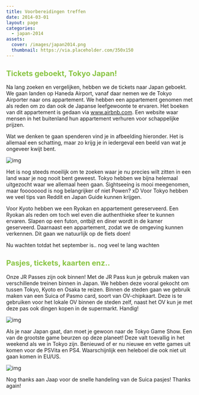 ```yaml
---
title: Voorbereidingen treffen
date: 2014-03-01
layout: page
categories:
  - japan-2014
assets:
  cover: /images/japan2014.png
  thumbnail: https://via.placeholder.com/350x150
---
```


## Tickets geboekt, Tokyo Japan!

Na lang zoeken en vergelijken, hebben we de tickets naar Japan geboekt. We gaan landen op Haneda Airport, vanaf daar nemen we de Tokyo Airporter naar ons appartement. We hebben een appartement genomen met als reden om zo dan ook de Japanse leefgewoonte te ervaren. Het boeken van dit appartement is gedaan via www.airbnb.com. Een website waar mensen in het buitenland hun appartement verhuren voor schappelijke prijzen.

Wat we denken te gaan spenderen vind je in afbeelding hieronder. Het is allemaal een schatting, maar zo krijg je in iedergeval een beeld van wat je ongeveer kwijt bent.

![img](https://www.danhnguyen.nl/wp-content/uploads/Screen-Shot-2014-07-16-at-10.42.17.jpg)

Het is nog steeds moeilijk om te zoeken waar je nu precies wilt zitten in een land waar je nog nooit bent geweest. Tokyo hebben we bijna helemaal uitgezocht waar we allemaal heen gaan. Sightseeing is mooi meegenomen, maar foooooood is nog belangrijker of niet Powen? xD Voor Tokyo hebben we veel tips van Reddit en Japan Guide kunnen krijgen.

Voor Kyoto hebben we een Ryokan en appartement gereserveerd. Een Ryokan als reden om toch wel even die authenthieke sfeer te kunnen ervaren. Slapen op een futon, ontbijt en diner wordt in de kamer geserveerd. Daarnaast een appartement, zodat we de omgeving kunnen verkennen. Dit gaan we natuurlijk op de fiets doen!

Nu wachten totdat het september is.. nog veel te lang wachten

## Pasjes, tickets, kaarten enz..

Onze JR Passes zijn ook binnen! Met de JR Pass kun je gebruik maken van verschillende treinen binnen in Japan. We hebben deze vooral gekocht om tussen Tokyo, Kyoto en Osaka te reizen. Binnen de steden gaan we gebruik maken van een Suica of Pasmo card, soort van OV-chipkaart. Deze is te gebruiken voor het lokale OV binnen de steden zelf, naast het OV kun je met deze pas ook dingen kopen in de supermarkt. Handig!

![img](https://www.danhnguyen.nl/wp-content/uploads/Screen-Shot-2014-07-16-at-10.42.17.jpg)

Als je naar Japan gaat, dan moet je gewoon naar de Tokyo Game Show. Een van de grootste game beurzen op deze planeet! Deze valt toevallig in het weekend als we in Tokyo zijn. Benieuwd of er nu nieuwe en vette games uit komen voor de PSVita en PS4. Waarschijnlijk een heleboel die ook niet uit gaan komen in EU/US.

![img](https://www.danhnguyen.nl/wp-content/uploads/Screen-Shot-2014-07-16-at-10.42.17.jpg)

Nog thanks aan Jaap voor de snelle handeling van de Suica pasjes! Thanks again!

<style lang="scss" scroped>
  h2 {
    color: #88c441;
    font-size: 20px;
    font-weight: bold;
  }
</style>
